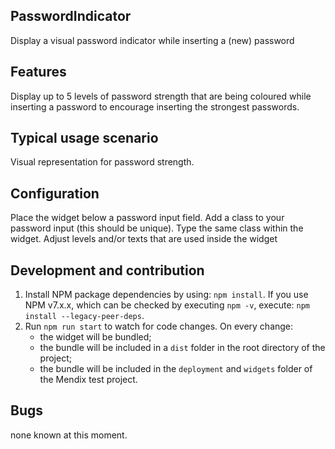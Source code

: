 ## PasswordIndicator
Display a visual password indicator while inserting a (new) password

## Features
Display up to 5 levels of password strength that are being coloured while inserting a password to encourage inserting the strongest passwords.

## Typical usage scenario
Visual representation for password strength.

## Configuration
Place the widget below a password input field. Add a class to your password input (this should be unique). Type the same class within the widget. Adjust levels and/or texts that are used inside the widget

## Development and contribution
1. Install NPM package dependencies by using: `npm install`. If you use NPM v7.x.x, which can be checked by executing `npm -v`, execute: `npm install --legacy-peer-deps`.
1. Run `npm run start` to watch for code changes. On every change:
    - the widget will be bundled;
    - the bundle will be included in a `dist` folder in the root directory of the project;
    - the bundle will be included in the `deployment` and `widgets` folder of the Mendix test project.


## Bugs
none known at this moment.